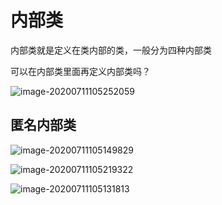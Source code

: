 # 内部类

内部类就是定义在类内部的类，一般分为四种内部类

可以在内部类里面再定义内部类吗？

![image-20200711105252059](https://tva1.sinaimg.cn/large/007S8ZIlly1ggmuf6wxb2j30oy0jpn5j.jpg)



## 匿名内部类



![image-20200711105149829](https://tva1.sinaimg.cn/large/007S8ZIlly1ggmue2t67bj30e406pwfp.jpg)



![image-20200711105219322](https://tva1.sinaimg.cn/large/007S8ZIlly1ggmuelzu63j30nb09m0va.jpg)

![image-20200711105131813](https://tva1.sinaimg.cn/large/007S8ZIlly1ggmudtqbwjj30no0g8n25.jpg)

